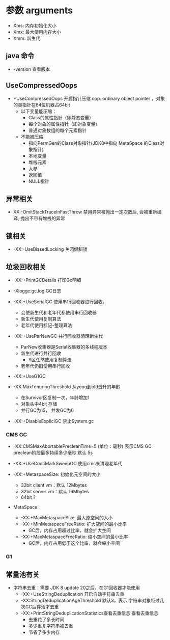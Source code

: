 # 参数 arguments
- Xms: 内存初始化大小
- Xmx: 最大使用内存大小
- Xmm: 新生代

## java 命令
- -version 查看版本

## UseCompressedOops
- +UseCompressedOops 开启指针压缩  oop: ordinary object pointer ，对象的类指针在64位机器占64bit
  - 以下变量能压缩：
    - Class的属性指针（即静态变量）
    - 每个对象的属性指针（即对象变量）
    - 普通对象数组的每个元素指针
  - 不能被压缩
    - 指向PermGen的Class对象指针(JDK8中指向 MetaSpace 的Class对象指针)
    - 本地变量
    - 堆栈元素
    - 入参
    - 返回值
    - NULL指针

## 异常相关
- XX:-OmitStackTraceInFastThrow 禁用异常被抛出一定次数后, 会被重新编译, 抛出不带有堆栈的异常

## 锁相关
- -XX:-UseBiasedLocking 关闭倾斜锁

## 垃圾回收相关
- -XX:+PrintGCDetails  打印Gc明细
- -Xloggc:gc.log  GC日志

- -XX:+UseSerialGC 使用串行回收器进行回收，
  - 会使新生代和老年代都使用串行回收器
  - 新生代使用复制算法
  - 老年代使用标记-整理算法

- -XX:+UseParNewGC 并行回收器清理新生代
  - ParNew收集器是Serial收集器的多线程版本
  - 新生代进行并行回收
    - S区任然使用复制算法
  - 老年代仍旧使用串行回收

- -XX:+UseG1GC


- -XX:MaxTenuringThreshold 从yong到old晋升的年龄
  - 在Survivor区复制一次，年龄增加1
  - 对象头中4bit 存储
  - 并行GC为15， 并发GC为6

- -XX:+DisableExpliciGC 禁止System.gc

### CMS GC
- -XX:CMSMaxAbortablePrecleanTime=5 (单位：毫秒) 表示CMS GC preclean阶段最多持续多少毫秒 默认 5s
- -XX:+UseConcMarkSweepGC 使用cms来清理老年代
- -XX:+MetaspaceSize: 初始化元空间的大小
  - 32bit client vm：默认 12Mbytes
  - 32bit server vm：默认 16Mbytes
  - 64bit ?

- MetaSpace:
  - -XX:+MaxMetaspaceSize: 最大原空间的大小
  - -XX:+MinMetaspaceFreeRatio: 扩大空间的最小比率
    - GC后，内存占用超过比率，就会扩大空间
  - -XX:+MaxMetaspaceFreeRatio: 缩小空间的最小比率
    - GC后，内存占用低于这个比率，就会缩小空间

### G1

## 常量池有关
- 字符串去重：需要 JDK 8 update 20之后，在G1回收器才能使用
  - -XX:+UseStringDeduplication  开启自动字符串去重
  - -XX:StringDeduplicationAgeThreshold 默认3，表示 字符串对象经过几次GC后存活才去重
  - -XX:+PrintStringDeduplicationStatistics查看去重信息 查看去重信息
    - 去重花了多长时间
    - 多少重复字符串被去重
    - 节省了多少内存
